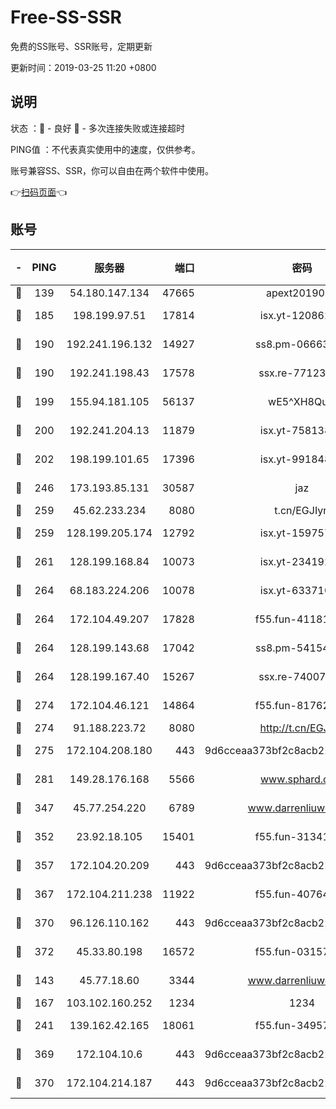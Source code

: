 # Free-SS-SSR

免费的SS账号、SSR账号，定期更新

更新时间：2019-03-25 11:20 +0800

## 说明

状态     ：🙂 - 良好 🙁 - 多次连接失败或连接超时

PING值   ：不代表真实使用中的速度，仅供参考。

账号兼容SS、SSR，你可以自由在两个软件中使用。

👉[扫码页面](https://liesauer.github.io/Free-SS-SSR/)👈

## 账号

|-|PING|服务器|端口|密码|加密方式|区域|
|:----:|:----:|:-----:|-----:|:----:|:----:|:----:|
|🙂|139|54.180.147.134|47665|apext2019001|chacha20|KR|
|🙂|185|198.199.97.51|17814|isx.yt-12086215|aes-256-cfb|US|
|🙂|190|192.241.196.132|14927|ss8.pm-06663681|aes-256-cfb|US|
|🙂|190|192.241.198.43|17578|ssx.re-77123954|aes-256-cfb|US|
|🙂|199|155.94.181.105|56137|wE5^XH8Quw|aes-256-cfb|US|
|🙂|200|192.241.204.13|11879|isx.yt-75813840|aes-256-cfb|US|
|🙂|202|198.199.101.65|17396|isx.yt-99184833|aes-256-cfb|US|
|🙂|246|173.193.85.131|30587|jaz|aes-256-cfb|US|
|🙂|259|45.62.233.234|8080|t.cn/EGJIyrl|rc4-md5|CA|
|🙂|259|128.199.205.174|12792|isx.yt-15975702|aes-256-cfb|SG|
|🙂|261|128.199.168.84|10073|isx.yt-23419298|aes-256-cfb|SG|
|🙂|264|68.183.224.206|10078|isx.yt-63371091|aes-256-cfb|SG|
|🙂|264|172.104.49.207|17828|f55.fun-41181954|aes-256-cfb|SG|
|🙂|264|128.199.143.68|17042|ss8.pm-54154512|aes-256-cfb|SG|
|🙂|264|128.199.167.40|15267|ssx.re-74007655|aes-256-cfb|SG|
|🙂|274|172.104.46.121|14864|f55.fun-81762939|aes-256-cfb|SG|
|🙂|274|91.188.223.72|8080|http://t.cn/EGJIyrl|rc4-md5|RU|
|🙂|275|172.104.208.180|443|9d6cceaa373bf2c8acb22e60b6a58be6|aes-256-cfb|US|
|🙂|281|149.28.176.168|5566|www.sphard.com|aes-256-cfb|AU|
|🙂|347|45.77.254.220|6789|www.darrenliuwei.com|aes-256-cfb|SG|
|🙂|352|23.92.18.105|15401|f55.fun-31341168|aes-256-cfb|US|
|🙂|357|172.104.20.209|443|9d6cceaa373bf2c8acb22e60b6a58be6|aes-256-cfb|US|
|🙂|367|172.104.211.238|11922|f55.fun-40764829|aes-256-cfb|US|
|🙂|370|96.126.110.162|443|9d6cceaa373bf2c8acb22e60b6a58be6|aes-256-cfb|US|
|🙂|372|45.33.80.198|16572|f55.fun-03157476|aes-256-cfb|US|
|🙂|143|45.77.18.60|3344|www.darrenliuwei.com|aes-256-cfb|JP|
|🙂|167|103.102.160.252|1234|1234|rc4-md5|JP|
|🙂|241|139.162.42.165|18061|f55.fun-34957987|aes-256-cfb|SG|
|🙂|369|172.104.10.6|443|9d6cceaa373bf2c8acb22e60b6a58be6|aes-256-cfb|US|
|🙂|370|172.104.214.187|443|9d6cceaa373bf2c8acb22e60b6a58be6|aes-256-cfb|US|

